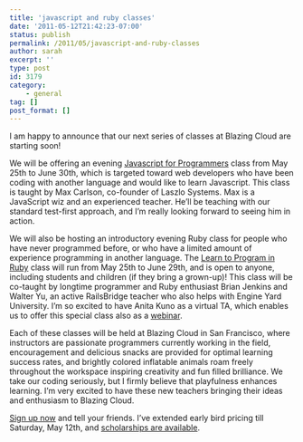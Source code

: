 ```yaml
---
title: 'javascript and ruby classes'
date: '2011-05-12T21:42:23-07:00'
status: publish
permalink: /2011/05/javascript-and-ruby-classes
author: sarah
excerpt: ''
type: post
id: 3179
category:
    - general
tag: []
post_format: []
---
```

I am happy to announce that our next series of classes at Blazing Cloud are starting soon!

We will be offering an evening [Javascript for Programmers](http://classes.blazingcloud.net/courses/show/26/javascript-for-programmers) class from May 25th to June 30th, which is targeted toward web developers who have been coding with another language and would like to learn Javascript. This class is taught by Max Carlson, co-founder of Laszlo Systems. Max is a JavaScript wiz and an experienced teacher. He’ll be teaching with our standard test-first approach, and I’m really looking forward to seeing him in action.

We will also be hosting an introductory evening Ruby class for people who have never programmed before, or who have a limited amount of experience programming in another language. The [Learn to Program in Ruby](http://classes.blazingcloud.net/courses/show/25/learn-to-program-in-ruby) class will run from May 25th to June 29th, and is open to anyone, including students and children (if they bring a grown-up)! This class will be co-taught by longtime programmer and Ruby enthusiast Brian Jenkins and Walter Yu, an active RailsBridge teacher who also helps with Engine Yard University. I’m so excited to have Anita Kuno as a virtual TA, which enables us to offer this special class also as a [webinar](http://classes.blazingcloud.net/courses/show/28/learn-to-program-webinar).

Each of these classes will be held at Blazing Cloud in San Francisco, where instructors are passionate programmers currently working in the field, encouragement and delicious snacks are provided for optimal learning success rates, and brightly colored inflatable animals roam freely throughout the workspace inspiring creativity and fun filled brilliance. We take our coding seriously, but I firmly believe that playfulness enhances learning. I’m very excited to have these new teachers bringing their ideas and enthusiasm to Blazing Cloud.

[Sign up now](http://classes.blazingcloud.net/) and tell your friends. I’ve extended early bird pricing till Saturday, May 12th, and [scholarships are available](https://spreadsheets.google.com/viewform?formkey=dEdpay16SEJ0dWF4UUhFYUdvc1NDemc6MA).
